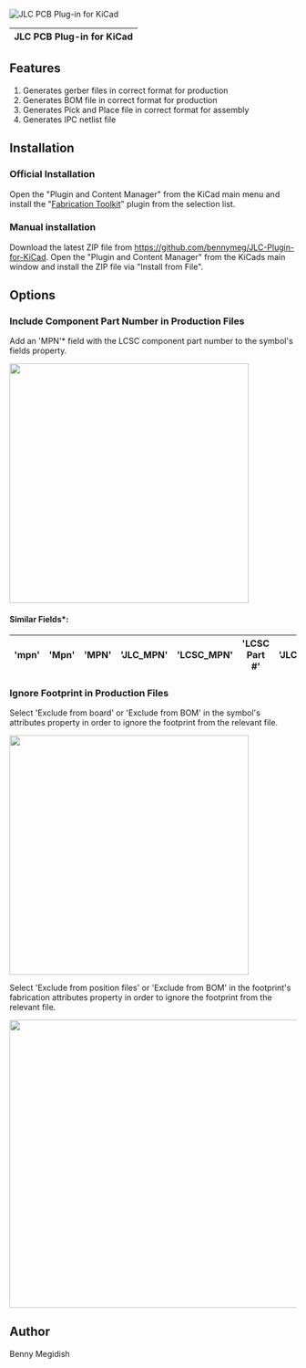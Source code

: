 <img src="https://github.com/bennymeg/JLC-Plugin-for-KiCad/blob/master/assets/logo.svg?raw=true" 
    style="display:block margin-left: auto; margin-right: auto;" alt="JLC PCB Plug-in for KiCad">
    
<div align="center">

| **JLC PCB Plug-in for KiCad** |
|:-----:|

</div>

## Features
1.	Generates gerber files in correct format for production
2.	Generates BOM file in correct format for production
3.	Generates Pick and Place file in correct format for assembly
4.	Generates IPC netlist file

## Installation

### Official Installation
Open the "Plugin and Content Manager" from the KiCad main menu and install the "<ins>Fabrication Toolkit</ins>" plugin from the selection list.

### Manual installation
Download the latest ZIP file from https://github.com/bennymeg/JLC-Plugin-for-KiCad. Open the "Plugin and Content Manager" from the KiCads main window and install the ZIP file via "Install from File".

## Options

### Include Component Part Number in Production Files
Add an 'MPN'* field with the LCSC component part number to the symbol's fields property.

<img src="https://github.com/bennymeg/JLC-Plugin-for-KiCad/blob/master/assets/mpn.png?raw=true" height=420>

#### Similar Fields*:
|'mpn' | 'Mpn' | 'MPN' | 'JLC_MPN' | 'LCSC_MPN' | 'LCSC Part #' | 'JLC' | 'LCSC'|
| --- | --- | --- | --- | --- | --- | --- | --- |

### Ignore Footprint in Production Files
Select 'Exclude from board' or 'Exclude from BOM' in the symbol's attributes property in order to ignore the footprint from the relevant file.

<img src="https://github.com/bennymeg/JLC-Plugin-for-KiCad/blob/master/assets/attributes.png?raw=true" height=420>

Select 'Exclude from position files' or 'Exclude from BOM' in the footprint's fabrication attributes property in order to ignore the footprint from the relevant file.

<img src="https://github.com/bennymeg/JLC-Plugin-for-KiCad/blob/master/assets/fabrication.png?raw=true" height=505>

## Author

Benny Megidish
